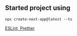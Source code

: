 ## Started project using

```
npx create-next-app@latest --ts
```

[ESLint, Prettier](https://nextjs.org/docs/basic-features/eslint)
